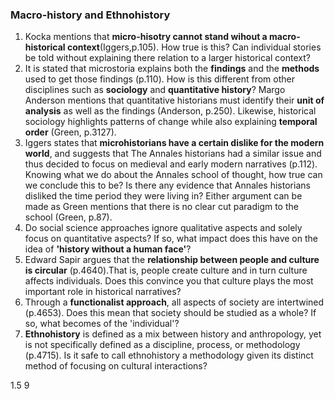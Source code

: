 ### Macro-history and Ethnohistory
1. Kocka mentions that **micro-hisotry cannot stand wihout a macro-historical context**(Iggers,p.105). How true is this? Can individual stories be told without explaining there relation to a larger historical context?
2. It is stated that microstoria explains both the **findings** and the **methods** used to get those findings (p.110). How is this different from other disciplines such as **sociology** and **quantitative history**? Margo Anderson mentions that quantitative historians must identify their **unit of analysis** as well as the findings (Anderson, p.250). Likewise, historical sociology highlights patterns of change while also explaining **temporal order** (Green, p.3127).
3. Iggers states that **microhistorians have a certain dislike for the modern world**, and suggests that The Annales historians had a similar issue and thus decided to focus on medieval and early modern narratives (p.112). Knowing what we do about the Annales school of thought, how true can we conclude this to be? Is there any evidence that Annales historians disliked the time period they were living in? Either argument can be made as Green mentions that there is no clear cut paradigm to the school (Green, p.87).
4. Do social science approaches ignore qualitative aspects and solely focus on quantitative aspects? If so, what impact does this have on the idea of **'history without a human face'**?
5. Edward Sapir argues that the **relationship between people and culture is circular** (p.4640).That is, people create culture and in turn culture affects individuals. Does this convince you that culture plays the most important role in historical narratives?
6. Through a **functionalist approach**, all aspects of society are intertwined (p.4653). Does this mean that society should be studied as a whole? If so, what becomes of the 'individual'?
7. **Ethnohistory** is defined as a mix between history and anthropology, yet is not specifically defined as a discipline, process, or methodology (p.4715). Is it safe to call ethnohistory a methodology given its distinct method of focusing on cultural interactions?  

1.5
9
